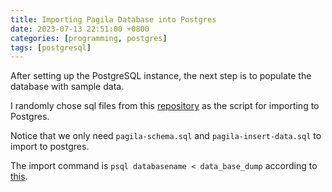 ```yaml
---
title: Importing Pagila Database into Postgres
date: 2023-07-13 22:51:00 +0800
categories: [programming, postgres]
tags: [postgresql]
---
```



After setting up the PostgreSQL instance, the next step is to populate the database with sample data.

I randomly chose sql files from this [repository](https://github.com/xzilla/pagila) as the script for importing to Postgres.

Notice that we only need `pagila-schema.sql` and `pagila-insert-data.sql` to import to postgres.

The import command is `psql databasename < data_base_dump` according to [this](https://stackoverflow.com/questions/6842393/import-sql-dump-into-postgresql-database).
